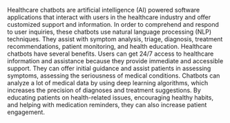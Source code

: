 Healthcare chatbots are artificial intelligence (AI) powered software applications that interact with users in the healthcare industry and offer customized support and information. In order to comprehend and respond to user inquiries, these chatbots use natural language processing (NLP) techniques. They assist with symptom analysis, triage, diagnosis, treatment recommendations, patient monitoring, and health education.
Healthcare chatbots have several benefits. Users can get 24/7 access to healthcare information and assistance because they provide immediate and accessible support. They can offer initial guidance and assist patients in assessing symptoms, assessing the seriousness of medical conditions. Chatbots can analyze a lot of medical data by using deep learning algorithms, which increases the precision of diagnoses and treatment suggestions. By educating patients on health-related issues, encouraging healthy habits, and helping with medication reminders, they can also increase patient engagement.

